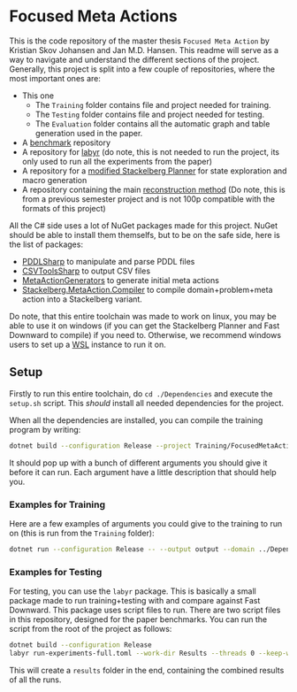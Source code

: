 # Focused Meta Actions
This is the code repository of the master thesis `Focused Meta Action` by Kristian Skov Johansen and Jan M.D. Hansen.
This readme will serve as a way to navigate and understand the different sections of the project.
Generally, this project is split into a few couple of repositories, where the most important ones are:
* This one
    * The `Training` folder contains file and project needed for training.
    * The `Testing` folder contains file and project needed for testing.
    * The `Evaluation` folder contains all the automatic graph and table generation used in the paper.
* A [benchmark](https://github.com/kris701/FocusedMetaActionsData/tree/master) repository
* A repository for [labyr](https://github.com/jamadaha/labyr) (do note, this is not needed to run the project, its only used to run all the experiments from the paper)
* A repository for a [modified Stackelberg Planner](https://github.com/jamadaha/stackelberg-planner-sls) for state exploration and macro generation
* A repository containing the main [reconstruction method](https://github.com/kris701/MARMA) (Do note, this is from a previous semester project and is not 100p compatible with the formats of this project)

All the C# side uses a lot of NuGet packages made for this project. NuGet should be able to install them themselfs, but to be on the safe side, here is the list of packages:
* [PDDLSharp](https://github.com/kris701/PDDLSharp) to manipulate and parse PDDL files
* [CSVToolsSharp](https://github.com/kris701/CSVToolsSharp) to output CSV files
* [MetaActionGenerators](https://github.com/kris701/MetaActionGenerators) to generate initial meta actions
* [Stackelberg.MetaAction.Compiler](https://github.com/kris701/Stackelberg.MetaAction.Compiler) to compile domain+problem+meta action into a Stackelberg variant.

Do note, that this entire toolchain was made to work on linux, you may be able to use it on windows (if you can get the Stackelberg Planner and Fast Downward to compile) if you need to.
Otherwise, we recommend windows users to set up a [WSL](https://learn.microsoft.com/en-us/windows/wsl/install) instance to run it on.

## Setup
Firstly to run this entire toolchain, do `cd ./Dependencies` and execute the `setup.sh` script.
This *should* install all needed dependencies for the project.

When all the dependencies are installed, you can compile the training program by writing:
```bash
dotnet build --configuration Release --project Training/FocusedMetaActions.Train/FocusedMetaActions.Train.csproj
```
It should pop up with a bunch of different arguments you should give it before it can run.
Each argument have a little description that should help you.

### Examples for Training
Here are a few examples of arguments you could give to the training to run on (this is run from the `Training` folder):
```bash
dotnet run --configuration Release -- --output output --domain ../Dependencies/focused-meta-actions-benchmarks/Benchmarks/blocksworld/domain.pddl --problems ../Dependencies/focused-meta-actions-benchmarks/Benchmarks/blocksworld/training/p1.pddl ../Dependencies/focused-meta-actions-benchmarks/Benchmarks/blocksworld/training/p2.pddl ../Dependencies/focused-meta-actions-benchmarks/Benchmarks/blocksworld/training/p3.pddl ../Dependencies/focused-meta-actions-benchmarks/Benchmarks/blocksworld/training/p4.pddl ../Dependencies/focused-meta-actions-benchmarks/Benchmarks/blocksworld/training/p5.pddl ../Dependencies/focused-meta-actions-benchmarks/Benchmarks/blocksworld/usefulness/p1.pddl ../Dependencies/focused-meta-actions-benchmarks/Benchmarks/blocksworld/usefulness/p2.pddl ../Dependencies/focused-meta-actions-benchmarks/Benchmarks/blocksworld/usefulness/p3.pddl ../Dependencies/focused-meta-actions-benchmarks/Benchmarks/blocksworld/usefulness/p4.pddl ../Dependencies/focused-meta-actions-benchmarks/Benchmarks/blocksworld/usefulness/p5.pddl --generator CPDDLMutexed --args cpddlOutput;../Dependencies/focused-meta-actions-benchmarks/CPDDLGroups/blocksworld.txt --refinement-time-limit 120 --exploration-time-limit 120 --validation-time-limit 20 --cache-generation-time-limit 20 --pre-usefulness-strategy UsedInPlans --post-usefulness-strategy ReducesMetaSearchTimeTop2 --last-n-usefulness 5
```

### Examples for Testing
For testing, you can use the `labyr` package.
This is basically a small package made to run training+testing with and compare against Fast Downward.
This package uses script files to run. There are two script files in this repository, designed for the paper benchmarks.
You can run the script from the root of the project as follows:
```bash
dotnet build --configuration Release
labyr run-experiments-full.toml --work-dir Results --threads 0 --keep-working-dir
```
This will create a `results` folder in the end, containing the combined results of all the runs.
